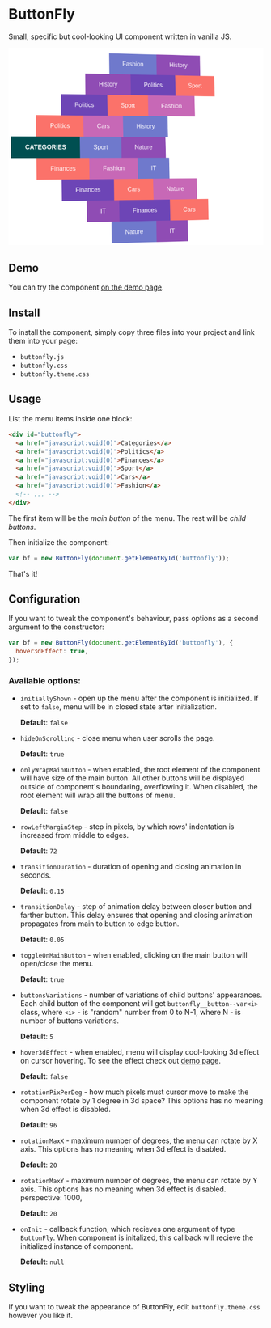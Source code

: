 # ButtonFly

Small, specific but cool-looking UI component written in vanilla JS.

![Demo screenshot](screenshots/01.png)

## Demo

You can try the component [on the demo page](https://yamnikov-oleg.github.io/buttonfly/demo.html).

## Install

To install the component, simply copy three files into your project and link them into your page:

* `buttonfly.js`
* `buttonfly.css`
* `buttonfly.theme.css`

## Usage

List the menu items inside one block:

```html
<div id="buttonfly">
  <a href="javascript:void(0)">Categories</a>
  <a href="javascript:void(0)">Politics</a>
  <a href="javascript:void(0)">Finances</a>
  <a href="javascript:void(0)">Sport</a>
  <a href="javascript:void(0)">Cars</a>
  <a href="javascript:void(0)">Fashion</a>
  <!-- ... -->
</div>
```

The first item will be the _main button_ of the menu. The rest will be _child buttons_.

Then initialize the component:

```js
var bf = new ButtonFly(document.getElementById('buttonfly'));
```

That's it!

## Configuration

If you want to tweak the component's behaviour, pass options as a second argument to the constructor:

```js
var bf = new ButtonFly(document.getElementById('buttonfly'), {
  hover3dEffect: true,
});
```

### Available options:

* `initiallyShown` - open up the menu after the component is initialized. If set to `false`, menu will be in closed state after initialization.

  __Default__: `false`

* `hideOnScrolling` - close menu when user scrolls the page.

  __Default__: `true`

* `onlyWrapMainButton` - when enabled, the root element of the component will have size of the main button. All other buttons will be displayed outside of component's boundaring, overflowing it. When disabled, the root element will wrap all the buttons of menu.

  __Default__: `false`

* `rowLeftMarginStep` - step in pixels, by which rows' indentation is increased from middle to edges.

  __Default__: `72`

* `transitionDuration` - duration of opening and closing animation in seconds.

  __Default__: `0.15`

* `transitionDelay` - step of animation delay between closer button and farther button. This delay ensures that opening and closing animation propagates from main to button to edge button.

  __Default__: `0.05`

* `toggleOnMainButton` - when enabled, clicking on the main button will open/close the menu.

  __Default__: `true`

* `buttonsVariations` - number of variations of child buttons' appearances. Each child button of the component will get `buttonfly__button--var<i>` class, where `<i>` - is "random" number from 0 to N-1, where N - is number of buttons variations.

  __Default__: `5`

* `hover3dEffect` - when enabled, menu will display cool-looking 3d effect on cursor hovering. To see the effect check out [demo page](https://yamnikov-oleg.github.io/buttonfly/demo.html).

  __Default__: `false`

* `rotationPixPerDeg` - how much pixels must cursor move to make the component rotate by 1 degree in 3d space? This options has no meaning when 3d effect is disabled.

  __Default__: `96`

* `rotationMaxX` - maximum number of degrees, the menu can rotate by X axis. This options has no meaning when 3d effect is disabled.

  __Default__: `20`

* `rotationMaxY` - maximum number of degrees, the menu can rotate by Y axis. This options has no meaning when 3d effect is disabled.
perspective: 1000,

  __Default__: `20`

* `onInit` - callback function, which recieves one argument of type `ButtonFly`. When component is initalized, this callback will recieve the initialized instance of component.

  __Default__: `null`

## Styling

If you want to tweak the appearance of ButtonFly, edit `buttonfly.theme.css` however you like it.
